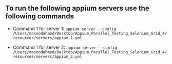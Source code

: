 ## To run the following appium servers use the following commands

- Command 1 for server 1:
    ```appium server --config /Users/masoodahmed/Desktop/Appium_Parallel_Testing_Selenium_Grid_4/resources/servers/appium_1.yml```

- Command 1 for server 2:
    ```appium server --config /Users/masoodahmed/Desktop/Appium_Parallel_Testing_Selenium_Grid_4/resources/servers/appium_2.yml```